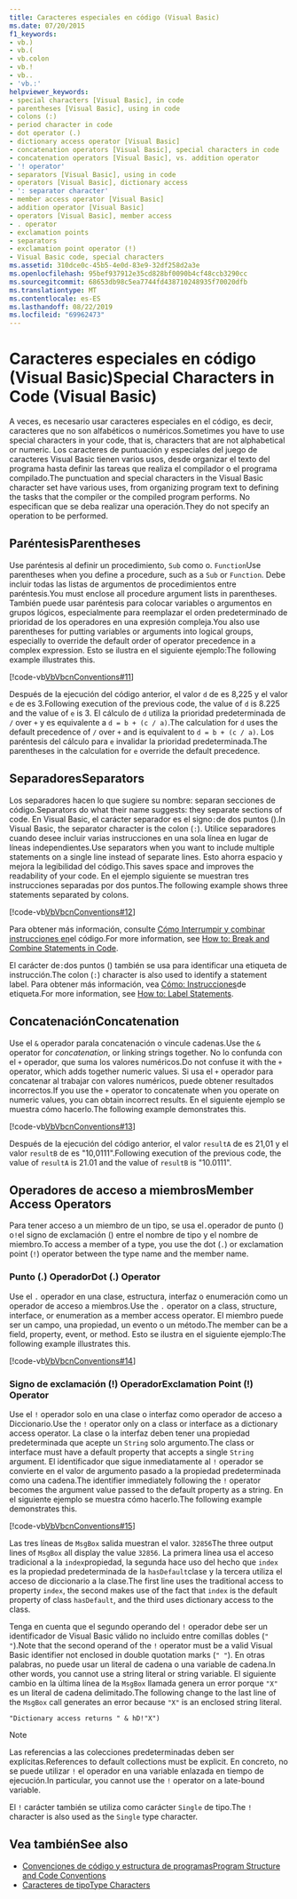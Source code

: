 ```yaml
---
title: Caracteres especiales en código (Visual Basic)
ms.date: 07/20/2015
f1_keywords:
- vb.)
- vb.(
- vb.colon
- vb.!
- vb..
- 'vb.:'
helpviewer_keywords:
- special characters [Visual Basic], in code
- parentheses [Visual Basic], using in code
- colons (:)
- period character in code
- dot operator (.)
- dictionary access operator [Visual Basic]
- concatenation operators [Visual Basic], special characters in code
- concatenation operators [Visual Basic], vs. addition operator
- '! operator'
- separators [Visual Basic], using in code
- operators [Visual Basic], dictionary access
- ': separator character'
- member access operator [Visual Basic]
- addition operator [Visual Basic]
- operators [Visual Basic], member access
- . operator
- exclamation points
- separators
- exclamation point operator (!)
- Visual Basic code, special characters
ms.assetid: 310dce0c-45b5-4e0d-83e9-32df258d2a3e
ms.openlocfilehash: 95bef937912e35cd828bf0090b4cf48ccb3290cc
ms.sourcegitcommit: 68653db98c5ea7744fd438710248935f70020dfb
ms.translationtype: MT
ms.contentlocale: es-ES
ms.lasthandoff: 08/22/2019
ms.locfileid: "69962473"
---
```

# <a name="special-characters-in-code-visual-basic"></a><span data-ttu-id="1d5f0-102">Caracteres especiales en código (Visual Basic)</span><span class="sxs-lookup"><span data-stu-id="1d5f0-102">Special Characters in Code (Visual Basic)</span></span>
<span data-ttu-id="1d5f0-103">A veces, es necesario usar caracteres especiales en el código, es decir, caracteres que no son alfabéticos o numéricos.</span><span class="sxs-lookup"><span data-stu-id="1d5f0-103">Sometimes you have to use special characters in your code, that is, characters that are not alphabetical or numeric.</span></span> <span data-ttu-id="1d5f0-104">Los caracteres de puntuación y especiales del juego de caracteres Visual Basic tienen varios usos, desde organizar el texto del programa hasta definir las tareas que realiza el compilador o el programa compilado.</span><span class="sxs-lookup"><span data-stu-id="1d5f0-104">The punctuation and special characters in the Visual Basic character set have various uses, from organizing program text to defining the tasks that the compiler or the compiled program performs.</span></span> <span data-ttu-id="1d5f0-105">No especifican que se deba realizar una operación.</span><span class="sxs-lookup"><span data-stu-id="1d5f0-105">They do not specify an operation to be performed.</span></span>  
  
## <a name="parentheses"></a><span data-ttu-id="1d5f0-106">Paréntesis</span><span class="sxs-lookup"><span data-stu-id="1d5f0-106">Parentheses</span></span>  
 <span data-ttu-id="1d5f0-107">Use paréntesis al definir un procedimiento, `Sub` como o. `Function`</span><span class="sxs-lookup"><span data-stu-id="1d5f0-107">Use parentheses when you define a procedure, such as a `Sub` or `Function`.</span></span> <span data-ttu-id="1d5f0-108">Debe incluir todas las listas de argumentos de procedimientos entre paréntesis.</span><span class="sxs-lookup"><span data-stu-id="1d5f0-108">You must enclose all procedure argument lists in parentheses.</span></span> <span data-ttu-id="1d5f0-109">También puede usar paréntesis para colocar variables o argumentos en grupos lógicos, especialmente para reemplazar el orden predeterminado de prioridad de los operadores en una expresión compleja.</span><span class="sxs-lookup"><span data-stu-id="1d5f0-109">You also use parentheses for putting variables or arguments into logical groups, especially to override the default order of operator precedence in a complex expression.</span></span> <span data-ttu-id="1d5f0-110">Esto se ilustra en el siguiente ejemplo:</span><span class="sxs-lookup"><span data-stu-id="1d5f0-110">The following example illustrates this.</span></span>  
  
 [!code-vb[VbVbcnConventions#11](~/samples/snippets/visualbasic/VS_Snippets_VBCSharp/VbVbcnConventions/VB/Class1.vb#11)]  
  
 <span data-ttu-id="1d5f0-111">Después de la ejecución del código anterior, el valor `d` de es 8,225 y el valor `e` de es 3.</span><span class="sxs-lookup"><span data-stu-id="1d5f0-111">Following execution of the previous code, the value of `d` is 8.225 and the value of `e` is 3.</span></span> <span data-ttu-id="1d5f0-112">El cálculo de `d` utiliza la prioridad predeterminada de `/` over `+` y es equivalente a `d = b + (c / a)`.</span><span class="sxs-lookup"><span data-stu-id="1d5f0-112">The calculation for `d` uses the default precedence of `/` over `+` and is equivalent to `d = b + (c / a)`.</span></span> <span data-ttu-id="1d5f0-113">Los paréntesis del cálculo para `e` invalidar la prioridad predeterminada.</span><span class="sxs-lookup"><span data-stu-id="1d5f0-113">The parentheses in the calculation for `e` override the default precedence.</span></span>  
  
## <a name="separators"></a><span data-ttu-id="1d5f0-114">Separadores</span><span class="sxs-lookup"><span data-stu-id="1d5f0-114">Separators</span></span>  
 <span data-ttu-id="1d5f0-115">Los separadores hacen lo que sugiere su nombre: separan secciones de código.</span><span class="sxs-lookup"><span data-stu-id="1d5f0-115">Separators do what their name suggests: they separate sections of code.</span></span> <span data-ttu-id="1d5f0-116">En Visual Basic, el carácter separador es el signo`:`de dos puntos ().</span><span class="sxs-lookup"><span data-stu-id="1d5f0-116">In Visual Basic, the separator character is the colon (`:`).</span></span> <span data-ttu-id="1d5f0-117">Utilice separadores cuando desee incluir varias instrucciones en una sola línea en lugar de líneas independientes.</span><span class="sxs-lookup"><span data-stu-id="1d5f0-117">Use separators when you want to include multiple statements on a single line instead of separate lines.</span></span> <span data-ttu-id="1d5f0-118">Esto ahorra espacio y mejora la legibilidad del código.</span><span class="sxs-lookup"><span data-stu-id="1d5f0-118">This saves space and improves the readability of your code.</span></span> <span data-ttu-id="1d5f0-119">En el ejemplo siguiente se muestran tres instrucciones separadas por dos puntos.</span><span class="sxs-lookup"><span data-stu-id="1d5f0-119">The following example shows three statements separated by colons.</span></span>  
  
 [!code-vb[VbVbcnConventions#12](~/samples/snippets/visualbasic/VS_Snippets_VBCSharp/VbVbcnConventions/VB/Class1.vb#12)]  
  
 <span data-ttu-id="1d5f0-120">Para obtener más información, consulte [Cómo Interrumpir y combinar instrucciones en](../../../visual-basic/programming-guide/program-structure/how-to-break-and-combine-statements-in-code.md)el código.</span><span class="sxs-lookup"><span data-stu-id="1d5f0-120">For more information, see [How to: Break and Combine Statements in Code](../../../visual-basic/programming-guide/program-structure/how-to-break-and-combine-statements-in-code.md).</span></span>  
  
 <span data-ttu-id="1d5f0-121">El carácter de`:`dos puntos () también se usa para identificar una etiqueta de instrucción.</span><span class="sxs-lookup"><span data-stu-id="1d5f0-121">The colon (`:`) character is also used to identify a statement label.</span></span> <span data-ttu-id="1d5f0-122">Para obtener más información, vea [Cómo: Instrucciones](../../../visual-basic/programming-guide/program-structure/how-to-label-statements.md)de etiqueta.</span><span class="sxs-lookup"><span data-stu-id="1d5f0-122">For more information, see [How to: Label Statements](../../../visual-basic/programming-guide/program-structure/how-to-label-statements.md).</span></span>  
  
## <a name="concatenation"></a><span data-ttu-id="1d5f0-123">Concatenación</span><span class="sxs-lookup"><span data-stu-id="1d5f0-123">Concatenation</span></span>  
 <span data-ttu-id="1d5f0-124">Use el `&` operador parala concatenación o vincule cadenas.</span><span class="sxs-lookup"><span data-stu-id="1d5f0-124">Use the `&` operator for *concatenation*, or linking strings together.</span></span> <span data-ttu-id="1d5f0-125">No lo confunda con el `+` operador, que suma los valores numéricos.</span><span class="sxs-lookup"><span data-stu-id="1d5f0-125">Do not confuse it with the `+` operator, which adds together numeric values.</span></span> <span data-ttu-id="1d5f0-126">Si usa el `+` operador para concatenar al trabajar con valores numéricos, puede obtener resultados incorrectos.</span><span class="sxs-lookup"><span data-stu-id="1d5f0-126">If you use the `+` operator to concatenate when you operate on numeric values, you can obtain incorrect results.</span></span> <span data-ttu-id="1d5f0-127">En el siguiente ejemplo se muestra cómo hacerlo.</span><span class="sxs-lookup"><span data-stu-id="1d5f0-127">The following example demonstrates this.</span></span>  
  
 [!code-vb[VbVbcnConventions#13](~/samples/snippets/visualbasic/VS_Snippets_VBCSharp/VbVbcnConventions/VB/Class1.vb#13)]  
  
 <span data-ttu-id="1d5f0-128">Después de la ejecución del código anterior, el valor `resultA` de es 21,01 y el valor `resultB` de es "10,0111".</span><span class="sxs-lookup"><span data-stu-id="1d5f0-128">Following execution of the previous code, the value of `resultA` is 21.01 and the value of `resultB` is "10.0111".</span></span>  
  
## <a name="member-access-operators"></a><span data-ttu-id="1d5f0-129">Operadores de acceso a miembros</span><span class="sxs-lookup"><span data-stu-id="1d5f0-129">Member Access Operators</span></span>  
 <span data-ttu-id="1d5f0-130">Para tener acceso a un miembro de un tipo, se usa el`.`operador de punto () o`!`el signo de exclamación () entre el nombre de tipo y el nombre de miembro.</span><span class="sxs-lookup"><span data-stu-id="1d5f0-130">To access a member of a type, you use the dot (`.`) or exclamation point (`!`) operator between the type name and the member name.</span></span>  
  
### <a name="dot--operator"></a><span data-ttu-id="1d5f0-131">Punto (.) Operador</span><span class="sxs-lookup"><span data-stu-id="1d5f0-131">Dot (.) Operator</span></span>  
 <span data-ttu-id="1d5f0-132">Use el `.` operador en una clase, estructura, interfaz o enumeración como un operador de acceso a miembros.</span><span class="sxs-lookup"><span data-stu-id="1d5f0-132">Use the `.` operator on a class, structure, interface, or enumeration as a member access operator.</span></span> <span data-ttu-id="1d5f0-133">El miembro puede ser un campo, una propiedad, un evento o un método.</span><span class="sxs-lookup"><span data-stu-id="1d5f0-133">The member can be a field, property, event, or method.</span></span> <span data-ttu-id="1d5f0-134">Esto se ilustra en el siguiente ejemplo:</span><span class="sxs-lookup"><span data-stu-id="1d5f0-134">The following example illustrates this.</span></span>  
  
 [!code-vb[VbVbcnConventions#14](~/samples/snippets/visualbasic/VS_Snippets_VBCSharp/VbVbcnConventions/VB/Class1.vb#14)]  
  
### <a name="exclamation-point--operator"></a><span data-ttu-id="1d5f0-135">Signo de exclamación (!) Operador</span><span class="sxs-lookup"><span data-stu-id="1d5f0-135">Exclamation Point (!) Operator</span></span>  
 <span data-ttu-id="1d5f0-136">Use el `!` operador solo en una clase o interfaz como operador de acceso a Diccionario.</span><span class="sxs-lookup"><span data-stu-id="1d5f0-136">Use the `!` operator only on a class or interface as a dictionary access operator.</span></span> <span data-ttu-id="1d5f0-137">La clase o la interfaz deben tener una propiedad predeterminada que acepte un `String` solo argumento.</span><span class="sxs-lookup"><span data-stu-id="1d5f0-137">The class or interface must have a default property that accepts a single `String` argument.</span></span> <span data-ttu-id="1d5f0-138">El identificador que sigue inmediatamente al `!` operador se convierte en el valor de argumento pasado a la propiedad predeterminada como una cadena.</span><span class="sxs-lookup"><span data-stu-id="1d5f0-138">The identifier immediately following the `!` operator becomes the argument value passed to the default property as a string.</span></span> <span data-ttu-id="1d5f0-139">En el siguiente ejemplo se muestra cómo hacerlo.</span><span class="sxs-lookup"><span data-stu-id="1d5f0-139">The following example demonstrates this.</span></span>  
  
 [!code-vb[VbVbcnConventions#15](~/samples/snippets/visualbasic/VS_Snippets_VBCSharp/VbVbcnConventions/VB/Class1.vb#15)]  
  
 <span data-ttu-id="1d5f0-140">Las tres líneas de `MsgBox` salida muestran el valor. `32856`</span><span class="sxs-lookup"><span data-stu-id="1d5f0-140">The three output lines of `MsgBox` all display the value `32856`.</span></span> <span data-ttu-id="1d5f0-141">La primera línea usa el acceso tradicional a la `index`propiedad, la segunda hace uso del hecho que `index` es la propiedad predeterminada de la `hasDefault`clase y la tercera utiliza el acceso de diccionario a la clase.</span><span class="sxs-lookup"><span data-stu-id="1d5f0-141">The first line uses the traditional access to property `index`, the second makes use of the fact that `index` is the default property of class `hasDefault`, and the third uses dictionary access to the class.</span></span>  
  
 <span data-ttu-id="1d5f0-142">Tenga en cuenta que el segundo operando del `!` operador debe ser un identificador de Visual Basic válido no incluido entre comillas dobles (`" "`).</span><span class="sxs-lookup"><span data-stu-id="1d5f0-142">Note that the second operand of the `!` operator must be a valid Visual Basic identifier not enclosed in double quotation marks (`" "`).</span></span> <span data-ttu-id="1d5f0-143">En otras palabras, no puede usar un literal de cadena o una variable de cadena.</span><span class="sxs-lookup"><span data-stu-id="1d5f0-143">In other words, you cannot use a string literal or string variable.</span></span> <span data-ttu-id="1d5f0-144">El siguiente cambio en la última línea de la `MsgBox` llamada genera un error porque `"X"` es un literal de cadena delimitado.</span><span class="sxs-lookup"><span data-stu-id="1d5f0-144">The following change to the last line of the `MsgBox` call generates an error because `"X"` is an enclosed string literal.</span></span>  
  
 `"Dictionary access returns " & hD!"X")`  
  
> [!NOTE]
> <span data-ttu-id="1d5f0-145">Las referencias a las colecciones predeterminadas deben ser explícitas.</span><span class="sxs-lookup"><span data-stu-id="1d5f0-145">References to default collections must be explicit.</span></span> <span data-ttu-id="1d5f0-146">En concreto, no se puede utilizar `!` el operador en una variable enlazada en tiempo de ejecución.</span><span class="sxs-lookup"><span data-stu-id="1d5f0-146">In particular, you cannot use the `!` operator on a late-bound variable.</span></span>  
  
 <span data-ttu-id="1d5f0-147">El `!` carácter también se utiliza como carácter `Single` de tipo.</span><span class="sxs-lookup"><span data-stu-id="1d5f0-147">The `!` character is also used as the `Single` type character.</span></span>  
  
## <a name="see-also"></a><span data-ttu-id="1d5f0-148">Vea también</span><span class="sxs-lookup"><span data-stu-id="1d5f0-148">See also</span></span>

- [<span data-ttu-id="1d5f0-149">Convenciones de código y estructura de programas</span><span class="sxs-lookup"><span data-stu-id="1d5f0-149">Program Structure and Code Conventions</span></span>](../../../visual-basic/programming-guide/program-structure/program-structure-and-code-conventions.md)
- [<span data-ttu-id="1d5f0-150">Caracteres de tipo</span><span class="sxs-lookup"><span data-stu-id="1d5f0-150">Type Characters</span></span>](../../../visual-basic/programming-guide/language-features/data-types/type-characters.md)
